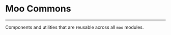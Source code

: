 # Moo Commons
---------------------
Components and utilities that are reusable across all `moo` modules.